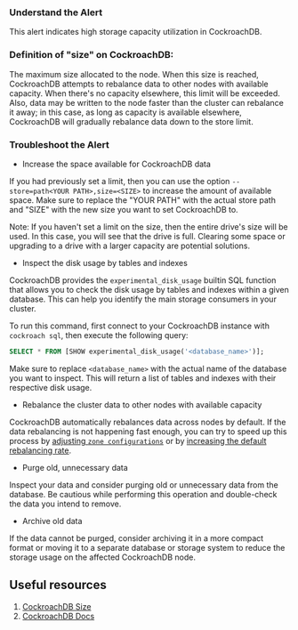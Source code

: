 ### Understand the Alert

This alert indicates high storage capacity utilization in CockroachDB.

### Definition of "size" on CockroachDB:

The maximum size allocated to the node. When this size is reached, CockroachDB attempts to rebalance data to other nodes with available capacity. When there's no capacity elsewhere, this limit will be exceeded. Also, data may be written to the node faster than the cluster can rebalance it away; in this case, as long as capacity is available elsewhere, CockroachDB will gradually rebalance data down to the store limit.

### Troubleshoot the Alert

- Increase the space available for CockroachDB data

If you had previously set a limit, then you can use the option `--store=path<YOUR PATH>,size=<SIZE>` to increase the amount of available space. Make sure to replace the "YOUR PATH" with the actual store path and "SIZE" with the new size you want to set CockroachDB to.

Note: If you haven't set a limit on the size, then the entire drive's size will be used. In this case, you will see that the drive is full. Clearing some space or upgrading to a drive with a larger capacity are potential solutions.

- Inspect the disk usage by tables and indexes

CockroachDB provides the `experimental_disk_usage` builtin SQL function that allows you to check the disk usage by tables and indexes within a given database. This can help you identify the main storage consumers in your cluster.

To run this command, first connect to your CockroachDB instance with `cockroach sql`, then execute the following query:

```sql
SELECT * FROM [SHOW experimental_disk_usage('<database_name>')];
```

Make sure to replace `<database_name>` with the actual name of the database you want to inspect. This will return a list of tables and indexes with their respective disk usage.

- Rebalance the cluster data to other nodes with available capacity

CockroachDB automatically rebalances data across nodes by default. If the data rebalancing is not happening fast enough, you can try to speed up this process by [adjusting `zone configurations`](https://www.cockroachlabs.com/docs/stable/configure-replication-zones.html) or by [increasing the default rebalancing rate](https://www.cockroachlabs.com/docs/stable/cluster-settings.html#kv_range_replication_rate_bytes_per_second).

- Purge old, unnecessary data

Inspect your data and consider purging old or unnecessary data from the database. Be cautious while performing this operation and double-check the data you intend to remove.

- Archive old data

If the data cannot be purged, consider archiving it in a more compact format or moving it to a separate database or storage system to reduce the storage usage on the affected CockroachDB node.


## Useful resources

1. [CockroachDB Size](https://www.cockroachlabs.com/docs/v21.2/cockroach-start#store)
2. [CockroachDB Docs](https://www.cockroachlabs.com/docs/stable/ui-storage-dashboard.html)

